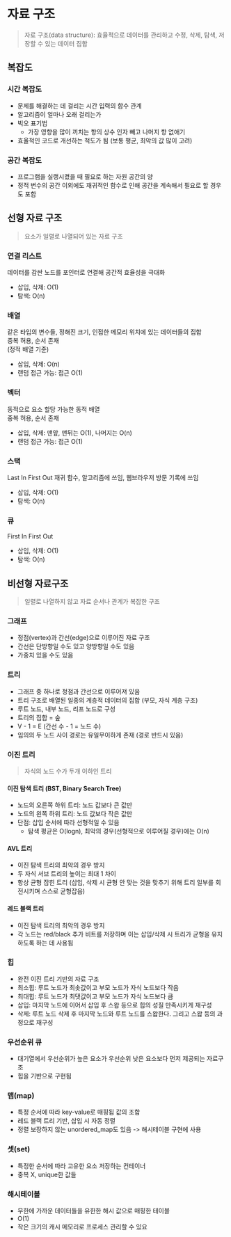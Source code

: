 # 자료 구조
> 자료 구조(data structure): 효율적으로 데이터를 관리하고 수정, 삭제, 탐색, 저장할 수 있는 데이터 집합


## 복잡도
### 시간 복잡도
- 문제를 해결하는 데 걸리는 시간 입력의 함수 관계
- 알고리즘이 얼마나 오래 걸리는가
- 빅오 표기법
    - 가장 영향을 많이 끼치는 항의 상수 인자 빼고 나머지 항 없애기
- 효율적인 코드로 개선하는 척도가 됨 (보통 평균, 최악의 값 많이 고려)

### 공간 복잡도
- 프로그램을 실랭시켰을 때 필요로 하는 자원 공간의 양
- 정적 변수의 공간 이외에도 재귀적인 함수로 인해 공간을 계속해서 필요로 할 경우도 포함

## 선형 자료 구조
> 요소가 일렬로 나열되어 있는 자료 구조

### 연결 리스트
데이터를 감싼 노드를 포인터로 연결해 공간적 효율성을 극대화
- 삽입, 삭제: O(1)
- 탐색: O(n)

### 배열
같은 타입의 변수들, 정해진 크기, 인접한 메모리 위치에 있는 데이터들의 집합  
중복 허용, 순서 존재  
(정적 배열 기준)
- 삽입, 삭제: O(n)
- 랜덤 접근 가능: 접근 O(1)

### 벡터
동적으로 요소 할당 가능한 동적 배열  
중복 허용, 순서 존재
- 삽입, 삭제: 맨앞, 맨뒤는 O(1), 나머지는 O(n)
- 랜덤 접근 가능: 접근 O(1)

### 스택
Last In First Out
재귀 함수, 알고리즘에 쓰임, 웹브라우저 방문 기록에 쓰임 
- 삽입, 삭제: O(1)
- 탐색: O(n)

### 큐
First In First Out
- 삽입, 삭제: O(1)
- 탐색: O(n)

## 비선형 자료구조
> 일렬로 나열하지 않고 자료 순서나 관계가 복잡한 구조

### 그래프
- 정점(vertex)과 간선(edge)으로 이루어진 자료 구조
- 간선은 단방향일 수도 있고 양방향일 수도 있음
- 가중치 있을 수도 있음

### 트리
- 그래프 중 하나로 정점과 간선으로 이루어져 있음
- 트리 구조로 배열된 일종의 계층적 데이터의 집합 (부모, 자식 계층 구조)
- 루트 노드, 내부 노드, 리프 노드로 구성
- 트리의 집합 = 숲
- V - 1 = E (간선 수 - 1 = 노드 수)
- 임의의 두 노드 사이 경로는 유일무이하게 존재 (경로 반드시 있음)

### 이진 트리
> 자식의 노드 수가 두개 이하인 트리

#### 이진 탐색 트리 (BST, Binary Search Tree)
- 노드의 오른쪽 하위 트리: 노드 값보다 큰 값만
- 노드의 왼쪽 하위 트리: 노드 값보다 작은 값만
- 단점: 삽입 순서에 따라 선형적일 수 있음
  - 탐색 평균은 O(logn), 최악의 경우(선형적으로 이루어질 경우)에는 O(n)

#### AVL 트리
- 이진 탐색 트리의 최악의 경우 방지
- 두 자식 서브 트리의 높이는 최대 1 차이
- 항상 균형 잡힌 트리 (삽입, 삭제 시 균형 안 맞는 것을 맞추기 위해 트리 일부를 회전시키며 스스로 균형잡음)

#### 레드 블랙 트리
- 이진 탐색 트리의 최악의 경우 방지
- 각 노드는 red/black 추가 비트를 저장하며 이는 삽입/삭제 시 트리가 균형을 유지하도록 하는 데 사용됨

### 힙
- 완전 이진 트리 기반의 자료 구조
- 최소힙: 루트 노드가 최솟값이고 부모 노드가 자식 노드보다 작음
- 최대힙: 루트 노드가 최댓값이고 부모 노드가 자식 노드보다 큼
- 삽입: 마지막 노드에 이어서 삽입 후 스왑 등으로 힙의 성질 만족시키게 재구성
- 삭제: 루트 노드 삭제 후 마지막 노드와 루트 노드를 스왑한다. 그리고 스왑 등의 과정으로 재구성

### 우선순위 큐
- 대기열에서 우선순위가 높은 요소가 우선순위 낮은 요소보다 먼저 제공되는 자료구조
- 힙을 기반으로 구현됨

### 맵(map)
- 특정 순서에 따라 key-value로 매핑됩 값의 조합
- 레드 블랙 트리 기반, 삽입 시 자동 정렬
- 정렬 보장하지 않는 unordered_map도 있음 -> 해시테이블 구현에 사용

### 셋(set)
- 특정한 순서에 따라 고유한 요소 저장하는 컨테이너
- 중복 X, unique한 값들

### 해시테이블
- 무한에 가까운 데이터들을 유한한 해시 값으로 매핑한 테이블
- O(1)
- 작은 크기의 캐시 메모리로 프로세스 관리할 수 있요